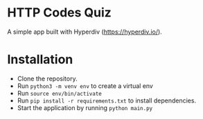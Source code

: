 # HTTP Codes Quiz
A simple app built with Hyperdiv (https://hyperdiv.io/).

# Installation
- Clone the repository.
- Run `python3 -m venv env` to create a virtual env
- Run `source env/bin/activate`
- Run `pip install -r requirements.txt` to install dependencies.
- Start the application by running `python main.py`
